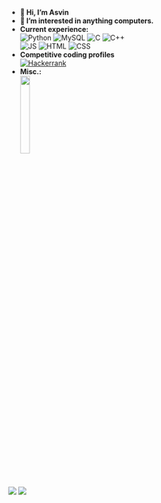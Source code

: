 - **👋 Hi, I’m Asvin**
- **👀 I’m interested in anything computers.**
- **Current experience:** <br />![Python](https://img.shields.io/badge/python-3670A0?style=for-the-badge&logo=python&logoColor=ffdd54) ![MySQL](https://img.shields.io/badge/MySQL-00000F?style=for-the-badge&logo=mysql&logoColor=white) ![C](https://img.shields.io/badge/c-%2300599C.svg?style=for-the-badge&logo=c&logoColor=white) ![C++](https://img.shields.io/badge/c++-%2300599C.svg?style=for-the-badge&logo=c%2B%2B&logoColor=white)<br/>
![JS](https://img.shields.io/badge/JavaScript-F7DF1E?style=for-the-badge&logo=JavaScript&logoColor=black) ![HTML](https://img.shields.io/badge/HTML-239120?style=for-the-badge&logo=html5&logoColor=white) ![CSS](https://img.shields.io/badge/CSS-239120?&style=for-the-badge&logo=css3&logoColor=white)
- **Competitive coding profiles**<br/><a href="https://www.hackerrank.com/asvinnahar">![Hackerrank](https://img.shields.io/badge/-Hackerrank-2EC866?style=for-the-badge&logo=HackerRank&logoColor=white)</a>
- **Misc.:** <br/>
<a href="https://www.credly.com/badges/43dfb3e2-cbdb-4877-8625-672bbf9416ad/public_url"><img width=20% height=20% src="https://images.credly.com/images/d62dcf8f-1ad4-42d4-9a07-1c59e2d5d9e9/image.png"/></a>
<br/>
<p float="left">
<img src="https://github-readme-stats.vercel.app/api?username=Asvin1&show_icons=true&hide_rank=true&hide_border=true&theme=gruvbox"/> 
<img src="http://github-profile-summary-cards.vercel.app/api/cards/most-commit-language?username=Asvin1&theme=gruvbox"/>
  </p>
<!---
Asvin1/Asvin1 is a ✨ special ✨ repository because its `README.md` (this file) appears on your GitHub profile.
You can click the Preview link to take a look at your changes.
--->
